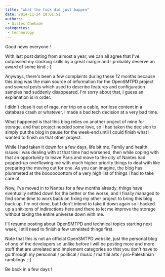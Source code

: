 ```yaml
---
title: "what the fsck did just happen"
date: 2014-11-24 18:01:51
authors:
 - Gilles Chehade
categories:
 - technology
---
```


Good news everyone !

With last post dating from almost a year, we can all agree that I've outpassed my slacking skills by a great margin and I probably deserve an award of some kind ;-)

Anyways, there's been a few complaints during these 12 months because this blog was the main source of information for the OpenSMTPD project and several posts which used to describe features and configuration samples had suddenly disappeared. I'm sorry about that, I guess an explanation is in order.

I didn't close it out of rage, nor trip on a cable, nor lose content in a database crash or whatever. I made a bad tech decision at a very bad time.

What happened is that this blog relies on another project of mine for storage, and that project needed some love, so I had taken the decision to simply put the blog in pause for the week-end until I could finish what I wanted to finish on that other project.

While I had taken it down for a few days, life bit me. Family and health issues I was dealing with at that time had worsened, then while coping with that an opportunity to leave Paris and move to the city of Nantes had popped-up overflowing me with much higher priority things to deal with like preparing the moving out for one. As you can imagine, the blog has plummeted at the booooooottom of a very high list of things I had to take care of.

Now, I've moved in to Nantes for a few months already, things have eventually settled down for the better or the worse, and I finally managed to find some time to work back on fixing my other project to bring this blog back up. I'm not done, but I don't intend to take it down again so I hacked up a shit-tons of indirections here and there to let me improve the storage without taking the entire universe down with me.

I'll resume posting about OpenSMTPD and technical topics starting next week, I still need to finish a few unrelated things first.

Note that this is not an official OpenSMTPD website, just the personal blog of one of the developers so unlike before I will be posting more and more stuff that are unrelated and implement categories so that you don't have to go through my personnal / political / music / martial arts / pro-Palestinian ramblings ;-)

Be back in a few days !
